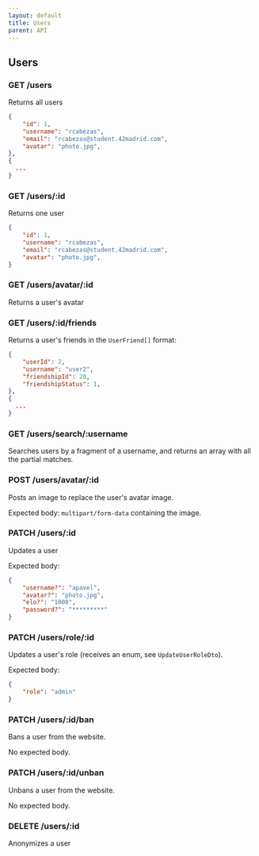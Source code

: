 ```yaml
---
layout: default
title: Users 
parent: API 
---
```


## Users

### GET /users

Returns all users

```json
{
	"id": 1,
	"username": "rcabezas",
	"email": "rcabezas@student.42madrid.com",
	"avatar": "photo.jpg",
},
{
  ...
}
```

### GET /users/:id

Returns one user

```json
{
	"id": 1,
	"username": "rcabezas",
	"email": "rcabezas@student.42madrid.com",
	"avatar": "photo.jpg",
}
```

### GET /users/avatar/:id

Returns a user's avatar

### GET /users/:id/friends

Returns a user's friends in the `UserFriend[]` format:

```json
{
	"userId": 2,
	"username": "user2",
	"friendshipId": 20,
	"friendshipStatus": 1,
},
{
  ...
}
```

### GET /users/search/:username

Searches users by a fragment of a username, and returns an array with all the partial matches.

### POST /users/avatar/:id

Posts an image to replace the user's avatar image.

Expected body: `multipart/form-data` containing the image.

### PATCH /users/:id

Updates a user

Expected body:
```json
{
	"username?": "apavel",
	"avatar?": "photo.jpg",
	"elo?": "1000",
	"password?": "*********"
}
```

### PATCH /users/role/:id

Updates a user's role (receives an enum, see `UpdateUserRoleDto`).

Expected body:
```json
{
	"role": "admin"
}
```

### PATCH /users/:id/ban

Bans a user from the website.

No expected body.

### PATCH /users/:id/unban

Unbans a user from the website.

No expected body.

### DELETE /users/:id

Anonymizes a user
